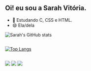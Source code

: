 ## Oi! eu sou a Sarah Vitória.

- 🌱 Estudando C, CSS e HTML.
- 😄 Ela/dela

![Sarah's GitHub stats](https://github-readme-stats.vercel.app/api?username=sarahvit&theme=radical&show_icons=true) 

##

[![Top Langs](https://github-readme-stats.vercel.app/api/top-langs/?username=sarahvit&hide_progress=true)](https://github.com/sarahvit/github-readme-stats)
##
<div> 
 
  <a href="https://instagram.com/sarahvit" target="_blank"><img src="https://img.shields.io/badge/-Instagram-%23E4405F?style=for-the-badge&logo=instagram&logoColor=white" target="_blank"></a>
 <a href = "mailto:sarahvitoriaaquino@gmail.com"><img src="https://img.shields.io/badge/-Gmail-%23333?style=for-the-badge&logo=gmail&logoColor=white" target="_blank"></a>
  <a href="https://www.linkedin.com/in/sarah-vitoria-590395264/" target="_blank"><img src="https://img.shields.io/badge/-LinkedIn-%230077B5?style=for-the-badge&logo=linkedin&logoColor=white" target="_blank"></a> 
  
</div>
